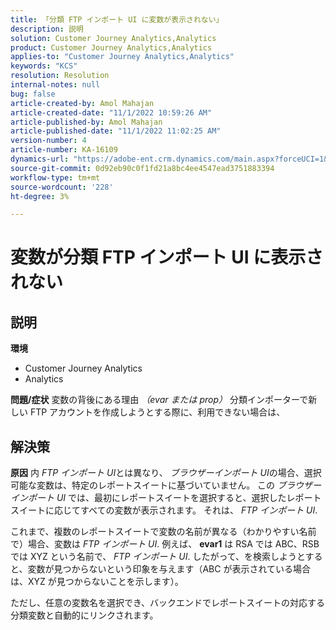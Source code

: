 ```yaml
---
title: 「分類 FTP インポート UI に変数が表示されない」
description: 説明
solution: Customer Journey Analytics,Analytics
product: Customer Journey Analytics,Analytics
applies-to: "Customer Journey Analytics,Analytics"
keywords: "KCS"
resolution: Resolution
internal-notes: null
bug: false
article-created-by: Amol Mahajan
article-created-date: "11/1/2022 10:59:26 AM"
article-published-by: Amol Mahajan
article-published-date: "11/1/2022 11:02:25 AM"
version-number: 4
article-number: KA-16109
dynamics-url: "https://adobe-ent.crm.dynamics.com/main.aspx?forceUCI=1&pagetype=entityrecord&etn=knowledgearticle&id=5dd8dc3b-d459-ed11-9561-6045bd006a22"
source-git-commit: 0d92eb90c0f1fd21a8bc4ee4547ead3751883394
workflow-type: tm+mt
source-wordcount: '228'
ht-degree: 3%

---
```


# 変数が分類 FTP インポート UI に表示されない

## 説明

<b>環境</b>
- Customer Journey Analytics
- Analytics



<b>問題/症状</b>
変数の背後にある理由 *（evar または prop）* 分類インポーターで新しい FTP アカウントを作成しようとする際に、利用できない場合は、


## 解決策

<b>原因</b>
内 *FTP インポート UI*&#x200B;とは異なり、 *ブラウザーインポート UI*&#x200B;の場合、選択可能な変数は、特定のレポートスイートに基づいていません。 この *ブラウザーインポート UI* では、最初にレポートスイートを選択すると、選択したレポートスイートに応じてすべての変数が表示されます。 それは、 *FTP インポート UI*.

これまで、複数のレポートスイートで変数の名前が異なる（わかりやすい名前で）場合、変数は *FTP インポート UI*. 例えば、 <b>evar1</b> は RSA では ABC、RSB では XYZ という名前で、 *FTP インポート UI*. したがって、を検索しようとすると、変数が見つからないという印象を与えます（ABC が表示されている場合は、XYZ が見つからないことを示します）。

ただし、任意の変数名を選択でき、バックエンドでレポートスイートの対応する分類変数と自動的にリンクされます。


